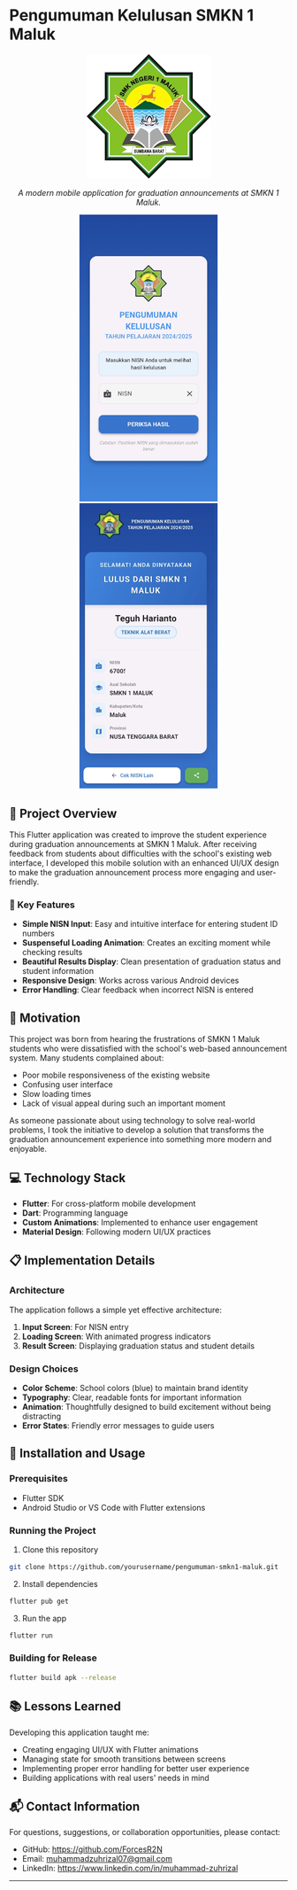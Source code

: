 # Pengumuman Kelulusan SMKN 1 Maluk

<div align="center">

![App Logo](assets/logo_sekolah.png)

*A modern mobile application for graduation announcements at SMKN 1 Maluk.*

  <p float="left">
    <img src="assets/inputs_page.jpg" alt="Input Screen" width="250" hspace="10" />
    <img src="assets/results_page.jpg" alt="Results Screen" width="250" hspace="10" />
  </p>

</div>

## 📱 Project Overview

This Flutter application was created to improve the student experience during graduation announcements at SMKN 1 Maluk. After receiving feedback from students about difficulties with the school's existing web interface, I developed this mobile solution with an enhanced UI/UX design to make the graduation announcement process more engaging and user-friendly.

### 🌟 Key Features

- **Simple NISN Input**: Easy and intuitive interface for entering student ID numbers
- **Suspenseful Loading Animation**: Creates an exciting moment while checking results
- **Beautiful Results Display**: Clean presentation of graduation status and student information
- **Responsive Design**: Works across various Android devices
- **Error Handling**: Clear feedback when incorrect NISN is entered

## 🚀 Motivation

This project was born from hearing the frustrations of SMKN 1 Maluk students who were dissatisfied with the school's web-based announcement system. Many students complained about:

- Poor mobile responsiveness of the existing website
- Confusing user interface
- Slow loading times
- Lack of visual appeal during such an important moment

As someone passionate about using technology to solve real-world problems, I took the initiative to develop a solution that transforms the graduation announcement experience into something more modern and enjoyable.

## 💻 Technology Stack

- **Flutter**: For cross-platform mobile development
- **Dart**: Programming language
- **Custom Animations**: Implemented to enhance user engagement
- **Material Design**: Following modern UI/UX practices

## 📋 Implementation Details

### Architecture

The application follows a simple yet effective architecture:

1. **Input Screen**: For NISN entry
2. **Loading Screen**: With animated progress indicators
3. **Result Screen**: Displaying graduation status and student details

### Design Choices

- **Color Scheme**: School colors (blue) to maintain brand identity
- **Typography**: Clear, readable fonts for important information
- **Animation**: Thoughtfully designed to build excitement without being distracting
- **Error States**: Friendly error messages to guide users

## 🔧 Installation and Usage

### Prerequisites

- Flutter SDK
- Android Studio or VS Code with Flutter extensions

### Running the Project

1. Clone this repository
```bash
git clone https://github.com/yourusername/pengumuman-smkn1-maluk.git
```

2. Install dependencies
```bash
flutter pub get
```

3. Run the app
```bash
flutter run
```

### Building for Release

```bash
flutter build apk --release
```

## 📚 Lessons Learned

Developing this application taught me:

- Creating engaging UI/UX with Flutter animations
- Managing state for smooth transitions between screens
- Implementing proper error handling for better user experience
- Building applications with real users' needs in mind

## 📬 Contact Information

For questions, suggestions, or collaboration opportunities, please contact:

- GitHub: https://github.com/ForcesR2N
- Email: muhammadzuhrizal07@gmail.com
- LinkedIn: https://www.linkedin.com/in/muhammad-zuhrizal

---
